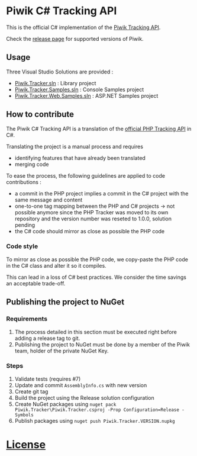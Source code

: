 # Piwik C# Tracking API

This is the official C# implementation of the [Piwik Tracking API](http://piwik.org/docs/tracking-api/).

Check the [release page](https://github.com/piwik/piwik-dotnet-tracker/releases)
for supported versions of Piwik.

## Usage

Three Visual Studio Solutions are provided : 

* [Piwik.Tracker.sln](Piwik.Tracker.sln) : Library project
* [Piwik.Tracker.Samples.sln](Piwik.Tracker.Samples.sln) : Console Samples project
* [Piwik.Tracker.Web.Samples.sln](Piwik.Tracker.Web.Samples.sln) : ASP.NET Samples project

## How to contribute

The Piwik C# Tracking API is a translation of the [official PHP Tracking API](https://github.com/piwik/piwik-php-tracker) in C#.

Translating the project is a manual process and requires

* identifying features that have already been translated
* merging code

To ease the process, the following guidelines are applied to code contributions :

* a commit in the PHP project implies a commit in the C# project with the same message and content
* one-to-one tag mapping between the PHP and C# projects -> not possible anymore since the PHP Tracker was moved to its own repository and the version number was reseted to 1.0.0, solution pending
* the C# code should mirror as close as possible the PHP code

### Code style

To mirror as close as possible the PHP code, we copy-paste the PHP code in the C# class and alter it so it compiles.

This can lead in a loss of C# best practices. We consider the time savings an acceptable trade-off.

## Publishing the project to NuGet

### Requirements

1. The process detailed in this section must be executed right before adding a
   release tag to git.
2. Publishing the project to NuGet must be done by a member of the Piwik team,
   holder of the private NuGet Key.

### Steps

1. Validate tests (requires #7)
2. Update and commit `AssemblyInfo.cs` with new version
3. Create git tag
4. Build the project using the Release solution configuration
5. Create NuGet packages using `nuget pack Piwik.Tracker\Piwik.Tracker.csproj -Prop Configuration=Release -Symbols`
6. Publish packages using `nuget push Piwik.Tracker.VERSION.nupkg`

# [License](LICENSE)
